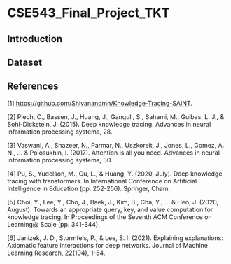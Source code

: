 # CSE543_Final_Project_TKT
## Introduction

## Dataset

## References
[1] https://github.com/Shivanandmn/Knowledge-Tracing-SAINT.

[2] Piech, C., Bassen, J., Huang, J., Ganguli, S., Sahami, M., Guibas, L. J., & Sohl-Dickstein, J. (2015). Deep knowledge tracing. Advances in neural information processing systems, 28.

[3] Vaswani, A., Shazeer, N., Parmar, N., Uszkoreit, J., Jones, L., Gomez, A. N., ... & Polosukhin, I. (2017). Attention is all you need. Advances in neural information processing systems, 30.

[4] Pu, S., Yudelson, M., Ou, L., & Huang, Y. (2020, July). Deep knowledge tracing with transformers. In International Conference on Artificial Intelligence in Education (pp. 252-256). Springer, Cham.

[5] Choi, Y., Lee, Y., Cho, J., Baek, J., Kim, B., Cha, Y., ... & Heo, J. (2020, August). Towards an appropriate query, key, and value computation for knowledge tracing. In Proceedings of the Seventh ACM Conference on Learning@ Scale (pp. 341-344).

[6] Janizek, J. D., Sturmfels, P., & Lee, S. I. (2021). Explaining explanations: Axiomatic feature interactions for deep networks. Journal of Machine Learning Research, 22(104), 1-54.
